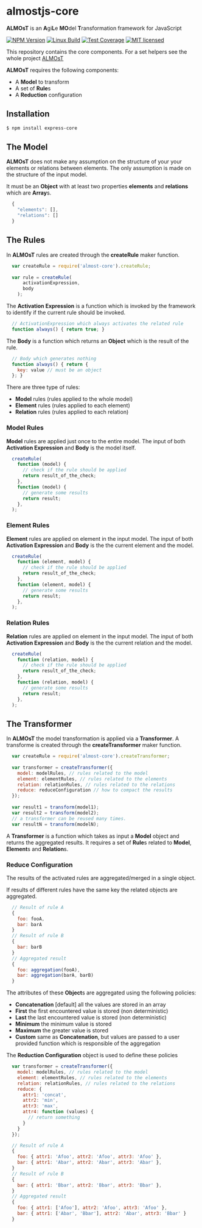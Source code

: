 # almostjs-core
__ALMOsT__ is an **A**gi**L**e **MO**del **T**ransformation framework for JavaScript

[![NPM Version][npm-image]][npm-url]
[![Linux Build][travis-image]][travis-url]
[![Test Coverage][coveralls-image]][coveralls-url]
[![MIT licensed][license-image]][license-url]

This repository contains the core components.
For a set helpers see the whole project [ALMOsT](https://github.com/B3rn475/almostjs)

__ALMOsT__ requires the following components:
 - A __Model__ to transform
 - A set of **Rule**s
 - A __Reduction__ configuration

## Installation

```bash
$ npm install express-core
```

## The Model

__ALMOsT__ does not make any assumption on the structure of your your elements or relations between elements.
The only assumption is made on the structure of the input model.

It must be an __Object__ with at least two properties __elements__ and __relations__ which are **Array**s.

```javascript
  {
    "elements": [],
    "relations": []
  }
```

## The Rules

In __ALMOsT__ rules are created through the __createRule__ maker function.

```javascript
  var createRule = require('almost-core').createRule;
  
  var rule = createRule(
      activationExpression,
      body
    );
```

The __Activation Expression__ is a function which is invoked by the framework to identify if the current rule should be invoked.

```javascript
  // ActivationExpression which always activates the related rule
  function always() { return true; }
```

The __Body__ is a function which returns an __Object__ which is the result of the rule.

```javascript
  // Body which generates nothing
  function always() { return {
    key: value // must be an object
  }; }
```

There are three type of rules:
 - __Model__ rules (rules applied to the whole model)
 - __Element__ rules (rules applied to each element)
 - __Relation__ rules (rules applied to each relation)
 
### Model Rules

__Model__ rules are applied just once to the entire model.
The input of both __Activation Expression__ and __Body__ is the model itself.

```javascript
  createRule(
    function (model) {
      // check if the rule should be applied
      return result_of_the_check;
    },
    function (model) {
      // generate some results
      return result;
    },
  );
```

### Element Rules

__Element__ rules are applied on element in the input model.
The input of both __Activation Expression__ and __Body__ is the the current element and the model.

```javascript
  createRule(
    function (element, model) {
      // check if the rule should be applied
      return result_of_the_check;
    },
    function (element, model) {
      // generate some results
      return result;
    },
  );
```

### Relation Rules

__Relation__ rules are applied on element in the input model.
The input of both __Activation Expression__ and __Body__ is the the current relation and the model.

```javascript
  createRule(
    function (relation, model) {
      // check if the rule should be applied
      return result_of_the_check;
    },
    function (relation, model) {
      // generate some results
      return result;
    },
  );
```

## The Transformer

In __ALMOsT__ the model transformation is applied via a __Transformer__.
A transforme is created through the __createTransformer__ maker function.

```javascript
  var createRule = require('almost-core').createTransformer;
  
  var transformer = createTransformer({
    model: modelRules, // rules related to the model
    element: elementRules, // rules related to the elements
    relation: relationRules, // rules related to the relations
    reduce: reduceConfiguration // how to compact the results
  });
  
  var result1 = transform(model1);
  var result2 = transform(model2);
  // a transformer can be reused many times.
  var resultN = transform(modelN);
```

A __Transformer__ is a function which takes as input a __Model__ object and returns the aggregated results.
It requires a set of **Rule**s related to __Model__, **Element**s and **Relation**s.

### Reduce Configuration

The results of the activated rules are aggregated/merged in a single object.

If results of different rules have the same key the related objects are aggregated.

```javascript
  // Result of rule A
  {
    foo: fooA,
    bar: barA
  }
  // Result of rule B
  {
    bar: barB
  }
  // Aggregated result
  {
    foo: aggregation(fooA),
    bar: aggregation(barA, barB)
  }
```
The attributes of these **Object**s are aggregated using the following policies:
 - __Concatenation__ [default] all the values are stored in an array
 - __First__ the first encountered value is stored (non deterministic)
 - __Last__ the last encountered value is stored (non deterministic)
 - __Minimum__ the minimum value is stored
 - __Maximum__ the greater value is stored
 - __Custom__ same as __Concatenation__, but values are passed to a user provided function which is responsible of the aggregation

The __Reduction Configuration__ object is used to define these policies

```javascript
  var transformer = createTransformer({
    model: modelRules, // rules related to the model
    element: elementRules, // rules related to the elements
    relation: relationRules, // rules related to the relations
    reduce: {
      attr1: 'concat',
      attr2: 'min',
      attr3: 'max',
      attr4: function (values) {
        // return something
      }
    }
  });
```

```javascript
  // Result of rule A
  {
    foo: { attr1: 'Afoo', attr2: 'Afoo', attr3: 'Afoo' },
    bar: { attr1: 'Abar', attr2: 'Abar', attr3: 'Abar' },
  }
  // Result of rule B
  {
    bar: { attr1: 'Bbar', attr2: 'Bbar', attr3: 'Bbar' },
  }
  // Aggregated result
  {
    foo: { attr1: ['Afoo'], attr2: 'Afoo', attr3: 'Afoo' },
    bar: { attr1: ['Abar', 'Bbar'], attr2: 'Abar', attr3: 'Bbar' }    
  }
```

[npm-image]: https://img.shields.io/npm/v/almost-core.svg
[npm-url]: https://npmjs.org/package/almost-core
[travis-image]: https://img.shields.io/travis/B3rn475/almostjs-core/master.svg?label=linux
[travis-url]: https://travis-ci.org/B3rn475/almostjs-core
[coveralls-image]: https://img.shields.io/coveralls/B3rn475/almostjs-core/master.svg
[coveralls-url]: https://coveralls.io/r/B3rn475/almostjs-core?branch=master
[license-image]: https://img.shields.io/badge/license-MIT-blue.svg
[license-url]: https://raw.githubusercontent.com/B3rn475/almostjs-core/master/LICENSE

